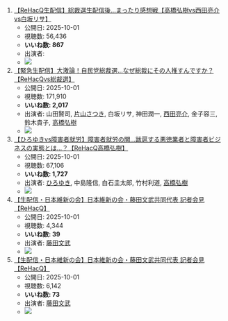 1.  [【ReHacQ生配信】総裁選生配信後…まったり感想戦【高橋弘樹vs西田亮介vs白坂リサ】](/rehacq_fan/ids/TGhnkImnrD8 "wikilink")
    -   公開日: 2025-10-01
    -   視聴数: 56,436
    -   **いいね数: 867**
    -   出演者: 
    - [![](https://img.youtube.com/vi/TGhnkImnrD8/hqdefault.jpg)](https://www.youtube.com/watch?v=TGhnkImnrD8)
1.  [【緊急生配信】大激論！自民党総裁選…なぜ総裁にその人推すんですか？【ReHacQvs総裁選】](/rehacq_fan/ids/W4IRKZK_dU0 "wikilink")
    -   公開日: 2025-10-01
    -   視聴数: 171,910
    -   **いいね数: 2,017**
    -   出演者: 山田賢司, [片山さつき](/rehacq_fan/people/片山さつき "wikilink"), 白坂リサ, 神田潤一, [西田亮介](/rehacq_fan/people/西田亮介 "wikilink"), 金子容三, 鈴木貴子, [高橋弘樹](/rehacq_fan/people/高橋弘樹 "wikilink")
    - [![](https://img.youtube.com/vi/W4IRKZK_dU0/hqdefault.jpg)](https://www.youtube.com/watch?v=W4IRKZK_dU0)
1.  [【ひろゆきvs障害者就労】障害者就労の闇…跋扈する悪徳業者と障害者ビジネスの実態とは…？【ReHacQ高橋弘樹】](/rehacq_fan/ids/7X8OsEvmsk8 "wikilink")
    -   公開日: 2025-10-01
    -   視聴数: 67,106
    -   **いいね数: 1,727**
    -   出演者: [ひろゆき](/rehacq_fan/people/ひろゆき "wikilink"), 中島隆信, 白石圭太郎, 竹村利道, [高橋弘樹](/rehacq_fan/people/高橋弘樹 "wikilink")
    - [![](https://img.youtube.com/vi/7X8OsEvmsk8/hqdefault.jpg)](https://www.youtube.com/watch?v=7X8OsEvmsk8)
1.  [【生配信・日本維新の会】日本維新の会・藤田文武共同代表 記者会見【ReHacQ】](/rehacq_fan/ids/GYwruDDggvs "wikilink")
    -   公開日: 2025-10-01
    -   視聴数: 4,344
    -   **いいね数: 39**
    -   出演者: [藤田文武](/rehacq_fan/people/藤田文武 "wikilink")
    - [![](https://img.youtube.com/vi/GYwruDDggvs/hqdefault.jpg)](https://www.youtube.com/watch?v=GYwruDDggvs)
1.  [【生配信・日本維新の会】日本維新の会・藤田文武共同代表 記者会見【ReHacQ】](/rehacq_fan/ids/1RotC8T8Jt4 "wikilink")
    -   公開日: 2025-10-01
    -   視聴数: 6,142
    -   **いいね数: 73**
    -   出演者: [藤田文武](/rehacq_fan/people/藤田文武 "wikilink")
    - [![](https://img.youtube.com/vi/1RotC8T8Jt4/hqdefault.jpg)](https://www.youtube.com/watch?v=1RotC8T8Jt4)

